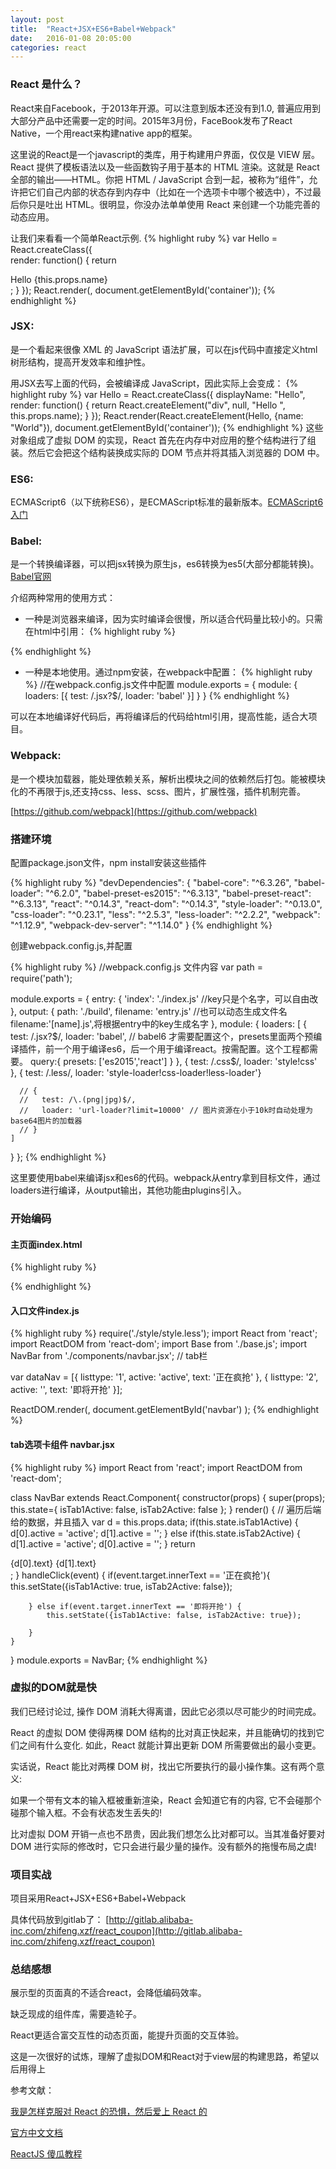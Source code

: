 ```yaml
---
layout: post
title:  "React+JSX+ES6+Babel+Webpack"
date:   2016-01-08 20:05:00
categories: react
---
```


### React 是什么？
React来自Facebook，于2013年开源。可以注意到版本还没有到1.0, 普遍应用到大部分产品中还需要一定的时间。2015年3月份，FaceBook发布了React Native，一个用react来构建native app的框架。

这里说的React是一个javascript的类库，用于构建用户界面，仅仅是 VIEW 层。React 提供了模板语法以及一些函数钩子用于基本的 HTML 渲染。这就是 React 全部的输出——HTML。你把 HTML / JavaScript 合到一起，被称为“组件”，允许把它们自己内部的状态存到内存中（比如在一个选项卡中哪个被选中），不过最后你只是吐出 HTML。很明显，你没办法单单使用 React 来创建一个功能完善的动态应用。

让我们来看看一个简单React示例.
{% highlight ruby %}
var Hello = React.createClass({  
    render: function() {
        return <div>Hello {this.props.name}</div>;
    }
});
React.render(<Hello name="World" />, document.getElementById('container'));
{% endhighlight %}

### JSX:

是一个看起来很像 XML 的 JavaScript 语法扩展，可以在js代码中直接定义html树形结构，提高开发效率和维护性。

用JSX去写上面的代码，会被编译成 JavaScript，因此实际上会变成：
{% highlight ruby %}
var Hello = React.createClass({
	displayName: "Hello",  
    render: function() {
        return React.createElement("div", null, "Hello ", this.props.name);
    }
});
React.render(React.createElement(Hello, {name: "World"}), document.getElementById('container'));
{% endhighlight %}
这些对象组成了虚拟 DOM 的实现，React 首先在内存中对应用的整个结构进行了组装。然后它会把这个结构装换成实际的 DOM 节点并将其插入浏览器的 DOM 中。


### ES6:

ECMAScript6（以下统称ES6），是ECMAScript标准的最新版本。[ECMAScript6入门](http://es6.ruanyifeng.com/#docs/style)

### Babel:

是一个转换编译器，可以把jsx转换为原生js，es6转换为es5(大部分都能转换)。[Babel官网](https://babeljs.io/)

介绍两种常用的使用方式：

* 一种是浏览器来编译，因为实时编译会很慢，所以适合代码量比较小的。只需在html中引用：
{% highlight ruby %}
<script src="https://cdnjs.cloudflare.com/ajax/libs/babel-core/5.8.23/browser.min.js"></script>
{% endhighlight %}

* 一种是本地使用。通过npm安装，在webpack中配置：
{% highlight ruby %}
//在webpack.config.js文件中配置
module.exports = {
    module: {
        loaders: [{
        test: /\.jsx?$/,
        loader: 'babel'
        }]
    }
}
{% endhighlight %}

可以在本地编译好代码后，再将编译后的代码给html引用，提高性能，适合大项目。

### Webpack:

是一个模块加载器，能处理依赖关系，解析出模块之间的依赖然后打包。能被模块化的不再限于js,还支持css、less、scss、图片，扩展性强，插件机制完善。

[https://github.com/webpack](https://github.com/webpack)

### 搭建环境

配置package.json文件，npm install安装这些插件

{% highlight ruby %}
"devDependencies": {
	"babel-core": "^6.3.26",
	"babel-loader": "^6.2.0",
	"babel-preset-es2015": "^6.3.13",
	"babel-preset-react": "^6.3.13",
	"react": "^0.14.3",
	"react-dom": "^0.14.3",
	"style-loader": "^0.13.0",
	"css-loader": "^0.23.1",
	"less": "^2.5.3",
	"less-loader": "^2.2.2",
	"webpack": "^1.12.9",
	"webpack-dev-server": "^1.14.0"
}
{% endhighlight %}

创建webpack.config.js,并配置

{% highlight ruby %}
//webpack.config.js 文件内容
var path = require('path');

module.exports = {
  entry: {
    'index': './index.js' //key只是个名字，可以自由改
  },
  output: {
    path: './build',
    filename: 'entry.js' //也可以动态生成文件名 filename:'[name].js',将根据entry中的key生成名字
  },
  module: {
    loaders: [
      {
        test: /\.jsx?$/,
        loader: 'babel',
        // babel6 才需要配置这个，presets里面两个预编译插件，前一个用于编译es6，后一个用于编译react。按需配置。这个工程都需要。
        query:{
          presets: ['es2015','react']
        }
      },
      { test: /\.css$/, loader: 'style!css' },
      { test: /\.less/, loader: 'style-loader!css-loader!less-loader'}
      
      // { 
      //   test: /\.(png|jpg)$/,
      //   loader: 'url-loader?limit=10000' // 图片资源在小于10k时自动处理为base64图片的加载器
      // }
    ]
  }
};
{% endhighlight %}

这里要使用babel来编译jsx和es6的代码。webpack从entry拿到目标文件，通过loaders进行编译，从output输出，其他功能由plugins引入。

### 开始编码

#### 主页面index.html

{% highlight ruby %}
<!DOCTYPE HTML>
<html>
<head>
  <meta charset="utf-8" />
  <meta content="yes" name="apple-mobile-web-app-capable" />
  <meta content="yes" name="apple-touch-fullscreen" />
  <meta content="telephone=no,email=no" name="format-detection" />
  <meta name="viewport" content="width=device-width,initial-scale=1,maximum-scale=1,user-scalable=no">
  <title>test</title>
  <link rel="stylesheet" href="style.css">
</head>
<body>
  <!-- 导航 -->
  <div id="navbar" class="navbar"></div>

  <script src="build/entry.js"></script>
  
</body>
</html>
{% endhighlight %}

#### 入口文件index.js

{% highlight ruby %}
require('./style/style.less');
import React from 'react';
import ReactDOM from 'react-dom';
import Base from './base.js';
import NavBar from  './components/navbar.jsx'; // tab栏

var dataNav = [{
    listtype: '1',
    active: 'active',
    text: '正在疯抢'
}, {
    listtype: '2',
    active: '',
    text: '即将开抢'
}];

ReactDOM.render(<NavBar data={dataNav} />,
  document.getElementById('navbar')
);
{% endhighlight %}

#### tab选项卡组件 navbar.jsx

{% highlight ruby %}
import React from 'react';
import ReactDOM from 'react-dom';

class NavBar extends React.Component{
	constructor(props) {
	    super(props);
	    this.state={
	    	isTab1Active: false,
	    	isTab2Active: false
	    };
	}
    render() {
	    // 遍历后端给的数据，并且插入
	    var d = this.props.data;
	    if(this.state.isTab1Active) {
	    	d[0].active = 'active';
	    	d[1].active = '';
	    } else if(this.state.isTab2Active) {
	    	d[1].active = 'active';
	    	d[0].active = '';
	    }
	    return <div className="navbar-inner">
	        	<a className={d[0].active} onClick={this.handleClick.bind(this)}>
	              {d[0].text}
	            </a>
	            <a className={d[1].active} onClick={this.handleClick.bind(this)}>
	              {d[1].text}
	            </a>
	        </div>;
    }
    handleClick(event) { 
    	if(event.target.innerText == '正在疯抢'){
	    	this.setState({isTab1Active: true, isTab2Active: false});
	    	
	    } else if(event.target.innerText == '即将开抢') {
	    	this.setState({isTab1Active: false, isTab2Active: true});
	    	
	    }
    }
}
module.exports = NavBar;
{% endhighlight %}

### 虚拟的DOM就是快

我们已经讨论过, 操作 DOM 消耗大得离谱，因此它必须以尽可能少的时间完成。

React 的虚拟 DOM 使得两棵 DOM 结构的比对真正快起来，并且能确切的找到它们之间有什么变化. 如此，React 就能计算出更新 DOM 所需要做出的最小变更。

实话说，React 能比对两棵 DOM 树，找出它所要执行的最小操作集。这有两个意义:

如果一个带有文本的输入框被重新渲染，React 会知道它有的内容, 它不会碰那个碰那个输入框。不会有状态发生丢失的!

比对虚拟 DOM 开销一点也不昂贵，因此我们想怎么比对都可以。当其准备好要对 DOM 进行实际的修改时，它只会进行最少量的操作。没有额外的拖慢布局之虞!

### 项目实战

项目采用React+JSX+ES6+Babel+Webpack

具体代码放到gitlab了：
[http://gitlab.alibaba-inc.com/zhifeng.xzf/react_coupon](http://gitlab.alibaba-inc.com/zhifeng.xzf/react_coupon)

### 总结感想

展示型的页面真的不适合react，会降低编码效率。

缺乏现成的组件库，需要造轮子。

React更适合富交互性的动态页面，能提升页面的交互体验。

这是一次很好的试炼，理解了虚拟DOM和React对于view层的构建思路，希望以后用得上

参考文献：

[我是怎样克服对 React 的恐惧，然后爱上 React 的](http://www.oschina.net/translate/how-i-learned-to-stop-worrying-and-love-react)

[官方中文文档](http://reactjs.cn/react/docs/getting-started.html)

[ReactJS 傻瓜教程](http://zhuanlan.zhihu.com/FrontendMagazine/19896745)